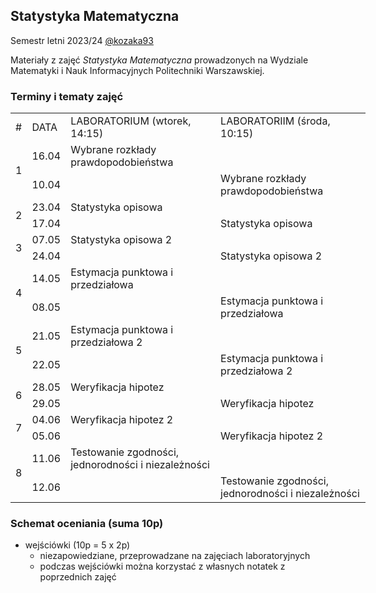 ## Statystyka Matematyczna 

Semestr letni 2023/24 [@kozaka93](https://github.com/kozaka93)

Materiały z zajęć _Statystyka Matematyczna_ prowadzonych na Wydziale Matematyki i Nauk Informacyjnych Politechniki Warszawskiej.

### Terminy i tematy zajęć

<div class="tg-wrap"><table style="undefined;table-layout: fixed; width: 568px">
<colgroup>
<col style="width: 25.2px">
<col style="width: 46.2px">
<col style="width: 248.2px">
<col style="width: 248.2px">
</colgroup>
<tbody>
  <tr>
    <td>#</td>
    <td>DATA</td>
    <td>LABORATORIUM (wtorek, 14:15)</td>
    <td>LABORATORIIM (środa, 10:15)</td>
  </tr>
  <tr>
    <td rowspan="2">1</td>
    <td>16.04</td>
    <td>Wybrane rozkłady prawdopodobieństwa</td>
    <td></td>
  </tr>
  <tr>
    <td>10.04</td>
    <td></td>
    <td>Wybrane rozkłady prawdopodobieństwa</td>
  </tr>
  <tr>
    <td rowspan="2">2</td>
    <td>23.04</td>
    <td>Statystyka opisowa</td>
    <td></td>
  </tr>
  <tr>
    <td>17.04</td>
    <td></td>
    <td>Statystyka opisowa</td>
  </tr>
  <tr>
    <td rowspan="2">3</td>
    <td>07.05</td>
    <td>Statystyka opisowa 2</td>
    <td></td>
  </tr>
  <tr>
    <td>24.04</td>
    <td></td>
    <td>Statystyka opisowa 2</td>
  </tr>
  <tr>
    <td rowspan="2">4</td>
    <td>14.05</td>
    <td>Estymacja punktowa i przedziałowa</td>
    <td></td>
  </tr>
  <tr>
    <td>08.05</td>
    <td></td>
    <td>Estymacja punktowa i przedziałowa</td>
  </tr>
  <tr>
    <td rowspan="2">5</td>
    <td>21.05</td>
    <td>Estymacja punktowa i przedziałowa 2</td>
    <td></td>
  </tr>
  <tr>
    <td>22.05</td>
    <td></td>
    <td>Estymacja punktowa i przedziałowa 2</td>
  </tr>
  <tr>
    <td rowspan="2">6</td>
    <td>28.05</td>
    <td>Weryfikacja hipotez</td>
    <td></td>
  </tr>
  <tr>
    <td>29.05</td>
    <td></td>
    <td>Weryfikacja hipotez</td>
  </tr>
  <tr>
    <td rowspan="2">7</td>
    <td>04.06</td>
    <td>Weryfikacja hipotez 2</td>
    <td></td>
  </tr>
  <tr>
    <td>05.06</td>
    <td></td>
    <td>Weryfikacja hipotez 2</td>
  </tr>
  <tr>
    <td rowspan="2">8</td>
    <td>11.06</td>
    <td> Testowanie zgodności, jednorodności i niezależności</td>
    <td></td>
  </tr>
  <tr>
    <td>12.06</td>
    <td></td>
    <td>Testowanie zgodności, jednorodności i niezależności </td>
  </tr>
</tbody>
</table></div>


### Schemat oceniania (suma 10p)
- wejściówki (10p = 5 x 2p)
  - niezapowiedziane, przeprowadzane na zajęciach laboratoryjnych
  - podczas wejściówki można korzystać z własnych notatek z poprzednich zajęć
